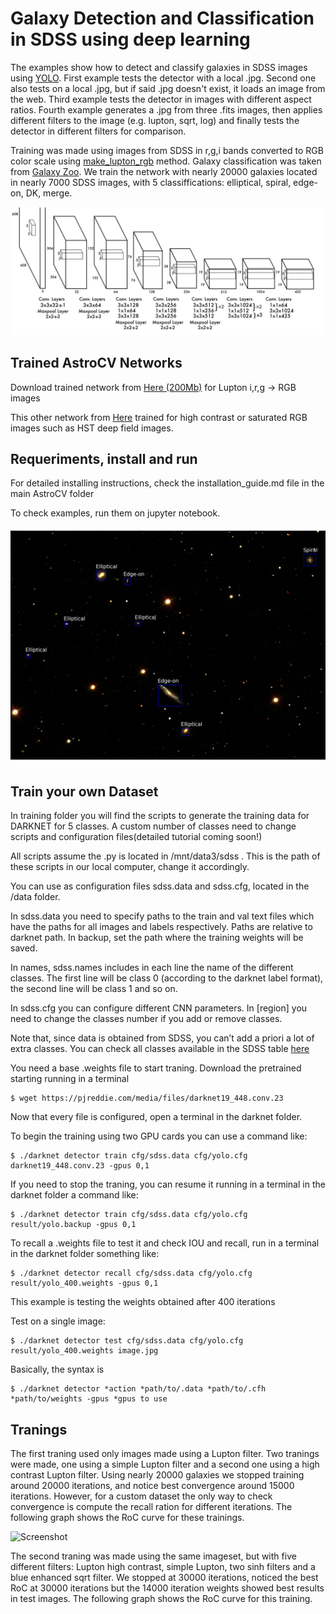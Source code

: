 # Galaxy Detection and Classification in SDSS using deep learning

The examples show how to detect and classify galaxies in SDSS images using [YOLO](https://github.com/astroCV/darknet).
First example tests the detector with a local .jpg. Second one also tests on a local .jpg, but if said .jpg doesn't exist, it loads an image from the web. Third example tests the detector in images with different aspect ratios. Fourth example generates a .jpg from three .fits images, then applies different filters to the image (e.g. lupton, sqrt, log) and finally tests the detector in different filters for comparison.

Training was made using images from SDSS in r,g,i bands converted to RGB color scale using [make_lupton_rgb](http://docs.astropy.org/en/stable/api/astropy.visualization.make_lupton_rgb.html) method.
Galaxy classification was taken from [Galaxy Zoo](https://www.galaxyzoo.org/).
We train the network with nearly 20000 galaxies located in nearly 7000 SDSS images, with 5 classiffications: elliptical, spiral, edge-on, DK, merge.

![CNN layers](data/yolo_v2_network.png)


## Trained AstroCV Networks

Download trained network from [Here (200Mb)](https://drive.google.com/file/d/0B8RHInq4tQDvTTliOEt0SFViWDg/view?usp=sharing) for Lupton i,r,g -> RGB images

This other network from [Here](https://drive.google.com/file/d/0B8RHInq4tQDvYkN5MFV0S2VTV1U/view?usp=sharing) trained for high contrast or saturated RGB images such as HST deep field images.


## Requeriments, install and run

For detailed installing instructions, check the installation_guide.md file in the main AstroCV folder

To check examples, run them on jupyter notebook.

![Detecion and Classification over SDSS RGB image](data/sample.jpg)

## Train your own Dataset

In training folder you will find the scripts to generate the training data for DARKNET for 5 classes. A custom number of classes need to change scripts and configuration files(detailed tutorial coming soon!)

All scripts assume the .py is located in /mnt/data3/sdss . This is the path of these scripts in our local computer, change it accordingly.

You can use as configuration files sdss.data and sdss.cfg, located in the /data folder.

In sdss.data you need to specify paths to the train and val text files which have the paths for all images and labels respectively. Paths are relative to darknet path. In backup, set the path where the training weights will be saved.

In names, sdss.names includes in each line the name of the different classes. The first line will be class 0 (according to the darknet label format), the second line will be class 1 and so on.

In sdss.cfg you can configure different CNN parameters. In \[region\] you need to change the classes number if you add or remove classes.

Note that, since data is obtained from SDSS, you can’t add a priori a lot of extra classes. You can check all classes available in the SDSS table [here](https://skyserver.sdss.org/dr12/en/help/browser/browser.aspx#&&history=description+zooSpec+U)

You need a base .weights file to start traning. Download the pretrained starting running in a terminal

```
$ wget https://pjreddie.com/media/files/darknet19_448.conv.23
```

Now that every file is configured, open a terminal in the darknet folder.

To begin the training using two GPU cards you can use a command like:
```
$ ./darknet detector train cfg/sdss.data cfg/yolo.cfg darknet19_448.conv.23 -gpus 0,1
```

If you need to stop the traning, you can resume it running in a terminal in the darknet folder a command like:
```
$ ./darknet detector train cfg/sdss.data cfg/yolo.cfg result/yolo.backup -gpus 0,1
```
To recall a .weights file to test it and check IOU and recall, run in a terminal in the darknet folder something like:
```
$ ./darknet detector recall cfg/sdss.data cfg/yolo.cfg result/yolo_400.weights -gpus 0,1
```
This example is testing the weights obtained after 400 iterations


Test on a single image:
```
$ ./darknet detector test cfg/sdss.data cfg/yolo.cfg result/yolo_400.weights image.jpg
```
Basically, the syntax is 
```
$ ./darknet detector *action *path/to/.data *path/to/.cfh *path/to/weights -gpus *gpus to use
```
## Tranings
The first traning used only images made using a Lupton filter. Two tranings were made, one using a simple Lupton filter and a second one using a high contrast Lupton filter. Using nearly 20000 galaxies we stopped training around 20000 iterations, and notice best convergence around 15000 iterations. However, for a custom dataset the only way to check convergence is compute the recall ration for different iterations. The following graph shows the RoC curve for these trainings.

![Screenshot](astroCV/galaxy_detection/writable/images/RoC1.png)

The second traning was made using the same imageset, but with five different filters: Lupton high contrast, simple Lupton, two sinh filters and a blue enhanced sqrt filter. We stopped at 30000 iterations, noticed the best RoC at 30000 iterations but the 14000 iteration weights showed best results in test images. The following graph shows the RoC curve for this training.
